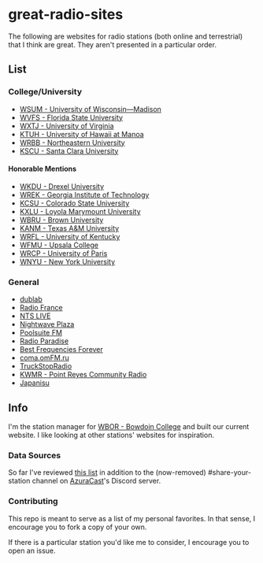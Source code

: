 # great-radio-sites

The following are websites for radio stations (both online and terrestrial) that I think are great. They aren't presented in a particular order.

## List

### College/University

* [WSUM - University of Wisconsin—Madison](https://wsum.org/)
* [WVFS - Florida State University](https://wvfs.fsu.edu/)
* [WXTJ - University of Virginia](https://www.wxtj.fm/)
* [KTUH - University of Hawaii at Manoa](https://ktuh.org/)
* [WRBB - Northeastern University](https://wrbbradio.org/)
* [KSCU - Santa Clara University](https://kscu.org/)

#### Honorable Mentions

* [WKDU - Drexel University](https://wkdu.org/)
* [WREK - Georgia Institute of Technology](https://www.wrek.org/)
* [KCSU - Colorado State University](https://kcsufm.com/)
* [KXLU - Loyola Marymount University](https://kxlu.com/)
* [WBRU - Brown University](https://www.wbru.com/)
* [KANM - Texas A&M University](https://kanm.tamu.edu/)
* [WRFL - University of Kentucky](https://wrfl.fm/)
* [WFMU - Upsala College](https://wfmu.org/)
* [WRCP - University of Paris](https://www.radiocampusparis.org/)
* [WNYU - New York University](https://wnyu.org/)

### General

* [dublab](https://www.dublab.com/about)
* [Radio France](https://www.radiofrance.fr/)
* [NTS LIVE](https://www.nts.live/)
* [Nightwave Plaza](https://plaza.one/)
* [Poolsuite FM](https://poolsuite.net/)
* [Radio Paradise](https://radioparadise.com/home)
* [Best Frequencies Forever](https://bff.fm/)
* [coma.omFM.ru](https://coma.omfm.ru)
* [TruckStopRadio](https://truckstopradio.co.uk/)
* [KWMR - Point Reyes Community Radio](https://kwmr.org/)
* [Japanisu](https://www.japanisu.com/)

## Info

I'm the station manager for [WBOR - Bowdoin College](https://wbor.org/) and built our current website. I like looking at other stations' websites for inspiration.

### Data Sources

So far I've reviewed [this list](https://github.com/xehl/campus-fm/blob/e560046ecf665344a92d2260a9bdab5f20e5711f/src/stations.js) in addition to the (now-removed) #share-your-station channel on [AzuraCast](https://www.azuracast.com/)'s Discord server.

### Contributing

This repo is meant to serve as a list of my personal favorites. In that sense, I encourage you to fork a copy of your own.

If there is a particular station you'd like me to consider, I encourage you to open an issue.
